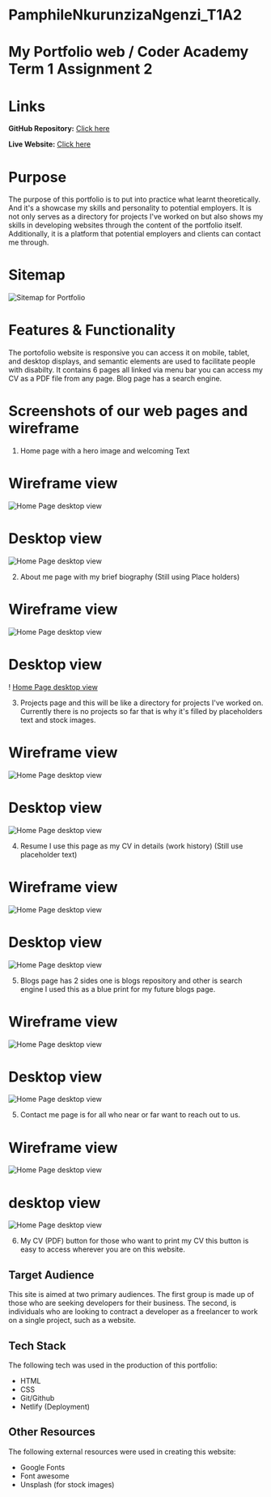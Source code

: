 # PamphileNkurunzizaNgenzi_T1A2

# My Portfolio web / Coder Academy Term 1 Assignment 2

# Links

**GitHub Repository:** [Click here](https://github.com/ngupange/PamphileNkurunzizaNgenzi_T1A2)

**Live Website:** [Click here](https://upbeat-edison-7ddccb.netlify.app/index.html/)

# Purpose

The purpose of this portfolio is to put into practice what learnt theoretically. And it's a showcase my skills and personality to potential employers. It is not only serves as a directory for projects I've worked on but also shows my skills in developing websites through the content of the portfolio itself. Additionally, it is a platform that potential employers and clients can contact me through.

# Sitemap

![Sitemap for Portfolio](docs/Site_Map.png)

# Features & Functionality

The portofolio website is responsive you can access it on mobile, tablet, and desktop displays, and semantic elements are used to facilitate people with disabilty. It contains 6 pages all linked via menu bar you can access my CV as a PDF file from any page. Blog page has a search engine. 

# Screenshots of our web pages and wireframe

 1. Home page with a hero image and welcoming Text

# Wireframe view

![Home Page desktop view](docs/Home_Page.png)

 # Desktop view

![Home Page desktop view](docs/Home_Page_L.png)

 2. About me page with my brief biography (Still using Place holders)
 
 # Wireframe view

![Home Page desktop view](docs/AboutMe_Page.png)
 
 # Desktop view
!
[Home Page desktop view](docs/AboutMe_Page_L.png)

 3. Projects page and this will be like a directory for projects I've worked on. Currently there is no projects so far that is why it's filled by placeholders text and stock images.

# Wireframe view

![Home Page desktop view](docs/Project_Page.png)
 
 
 # Desktop view
![Home Page desktop view](docs/Project_Page_L.png)

4. Resume I use this page as my CV in details (work history) (Still use placeholder text)

# Wireframe view

![Home Page desktop view](docs/Resume_Page.png)
 
 # Desktop view
![Home Page desktop view](docs/Resume_Page_L.png)

5. Blogs page has 2 sides one is blogs repository and other is search engine I used this as a blue print for my future blogs page. 


# Wireframe view
![Home Page desktop view](docs/Blogs_Page.png)
 
 # Desktop view
![Home Page desktop view](docs/Blogs_Page_L.png)

5. Contact me page  is for all who near or far want to reach out to us.

# Wireframe view
![Home Page desktop view](docs/ContactMe_Page.png)

# desktop view
![Home Page desktop view](docs/ContactMe_Page_L.png)

6. My CV (PDF) button for those who want to print my CV this button is easy to access wherever you are on this website.


## Target Audience
This site is aimed at two primary audiences. The first group is made up of those who are seeking developers for their business. The second, is individuals who are looking to contract a developer as a freelancer to work on a single project, such as a website.

## Tech Stack
The following tech was used in the production of this portfolio:
- HTML
- CSS
- Git/Github
- Netlify (Deployment)

## Other Resources
The following external resources were used in creating this website:
- Google Fonts
- Font awesome
- Unsplash (for stock images)